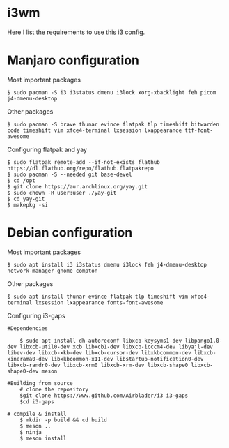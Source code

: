 # i3wm

Here I list the requirements to use this i3 config.

# Manjaro configuration

Most important packages

    $ sudo pacman -S i3 i3status dmenu i3lock xorg-xbacklight feh picom j4-dmenu-desktop

Other packages

    $ sudo pacman -S brave thunar evince flatpak tlp timeshift bitwarden code timeshift vim xfce4-terminal lxsession lxappearance ttf-font-awesome

Configuring flatpak and yay

    $ sudo flatpak remote-add --if-not-exists flathub https://dl.flathub.org/repo/flathub.flatpakrepo
    $ sudo pacman -S --needed git base-devel
    $ cd /opt
    $ git clone https://aur.archlinux.org/yay.git
    $ sudo chown -R user:user ./yay-git
    $ cd yay-git
    $ makepkg -si


# Debian configuration

Most important packages

    $ sudo apt install i3 i3status dmenu i3lock feh j4-dmenu-desktop network-manager-gnome compton 

Other packages

    $ sudo apt install thunar evince flatpak tlp timeshift vim xfce4-terminal lxsession lxappearance fonts-font-awesome

Configuring i3-gaps
    
    #Dependencies

        $ sudo apt install dh-autoreconf libxcb-keysyms1-dev libpango1.0-dev libxcb-util0-dev xcb libxcb1-dev libxcb-icccm4-dev libyajl-dev libev-dev libxcb-xkb-dev libxcb-cursor-dev libxkbcommon-dev libxcb-xinerama0-dev libxkbcommon-x11-dev libstartup-notification0-dev libxcb-randr0-dev libxcb-xrm0 libxcb-xrm-dev libxcb-shape0 libxcb-shape0-dev meson
    
    #Building from source
        # clone the repository
        $git clone https://www.github.com/Airblader/i3 i3-gaps
        $cd i3-gaps

    # compile & install
        $ mkdir -p build && cd build
        $ meson ..
        $ ninja
        $ meson install



